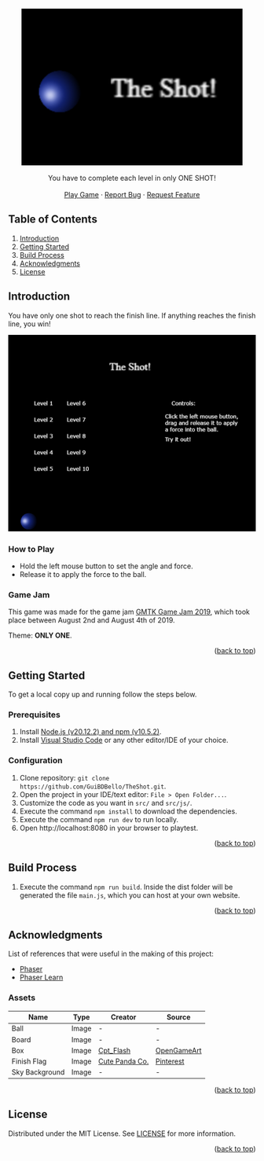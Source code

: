 <a name="readme-top"></a>

<p align="center">
  <a href="https://github.com/GuiBDBello/TheShot">
    <img alt="The Shot!" title="The Shot!" src="images/logo.png" width="450">
  </a>
</p>

<p align="center">
  You have to complete each level in only ONE SHOT!
  <br />
  <br />
  <a href="https://guibdbello.itch.io/the-shot">Play Game</a>
  ·
  <a href="https://github.com/GuiBDBello/TheShot/issues/new?labels=bug&template=bug-report---.md">Report Bug</a>
  ·
  <a href="https://github.com/GuiBDBello/TheShot/issues/new?labels=enhancement&template=feature-request---.md">Request Feature</a>
</p>

## Table of Contents

<ol>
  <li><a href="#introduction">Introduction</a></li>
  <li><a href="#getting-started">Getting Started</a></li>
  <li><a href="#build-process">Build Process</a></li>
  <li><a href="#acknowledgments">Acknowledgments</a></li>
  <li><a href="#license">License</a></li>
</ol>

## Introduction

You have only one shot to reach the finish line. If anything reaches the finish line, you win!

<p align="center">
  <img alt="The Shot!" title="The Shot!" src="images/game.gif">
</p>

### How to Play

- Hold the left mouse button to set the angle and force.
- Release it to apply the force to the ball.

### Game Jam

This game was made for the game jam [GMTK Game Jam 2019](https://itch.io/jam/gmtk-2019), which took place between August 2nd and August 4th of 2019.

Theme: **ONLY ONE**.

<p align="right">(<a href="#readme-top">back to top</a>)</p>

## Getting Started

To get a local copy up and running follow the steps below.

### Prerequisites

1. Install [Node.js (v20.12.2) and npm (v10.5.2)](https://nodejs.org/en/download/package-manager/current).
1. Install [Visual Studio Code](https://code.visualstudio.com/download) or any other editor/IDE of your choice.

### Configuration

1. Clone repository: `git clone https://github.com/GuiBDBello/TheShot.git`.
1. Open the project in your IDE/text editor: `File > Open Folder...`.
1. Customize the code as you want in `src/` and `src/js/`.
1. Execute the command `npm install` to download the dependencies.
1. Execute the command `npm run dev` to run locally.
1. Open http://localhost:8080 in your browser to playtest.

<p align="right">(<a href="#readme-top">back to top</a>)</p>

## Build Process

1. Execute the command `npm run build`. Inside the dist folder will be generated the file `main.js`, which you can host at your own website.

<p align="right">(<a href="#readme-top">back to top</a>)</p>

## Acknowledgments

List of references that were useful in the making of this project:

* [Phaser](https://phaser.io/)
* [Phaser Learn](https://phaser.io/learn)

### Assets

| Name | Type | Creator | Source |
| --- | --- | --- | --- |
| Ball | Image | - | - |
| Board | Image | - | - |
| Box | Image | [Cpt_Flash](https://opengameart.org/users/cptflash) | [OpenGameArt](https://opengameart.org/content/2d-wooden-box) |
| Finish Flag | Image | [Cute Panda Co.](https://br.pinterest.com/cutepandaco/) | [Pinterest](https://br.pinterest.com/pin/175218241727373406/?amp_client_id=CLIENT_ID%28_%29&mweb_unauth_id=%7B%7Bdefault.session%7D%7D&amp_url=https%3A%2F%2Fbr.pinterest.com%2Famp%2Fpin%2F175218241727373406%2F&open_share=t) |
| Sky Background | Image | - | - |

<p align="right">(<a href="#readme-top">back to top</a>)</p>

## License

Distributed under the MIT License. See [LICENSE](./LICENSE) for more information.

<p align="right">(<a href="#readme-top">back to top</a>)</p>
